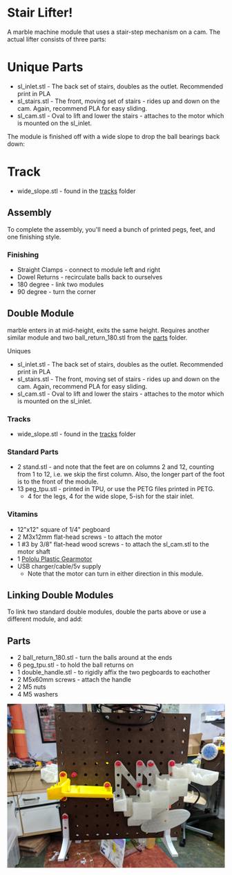 # Stair Lifter!

A marble machine module that uses a stair-step mechanism on a cam.  The actual lifter consists of three parts:
# Unique Parts
* sl_inlet.stl - The back set of stairs, doubles as the outlet.  Recommended print in PLA
* sl_stairs.stl - The front, moving set of stairs - rides up and down on the cam.  Again, recommend PLA for easy sliding.
* sl_cam.stl - Oval to lift and lower the stairs - attaches to the motor which is mounted on the sl_inlet.

The module is finished off with a wide slope to drop the ball bearings back down:
# Track
* wide_slope.stl - found in the [tracks](../tracks) folder

## Assembly
To complete the assembly, you'll need a bunch of printed pegs, feet, and one finishing style.

### Finishing
* Straight Clamps - connect to module left and right
* Dowel Returns - recirculate balls back to ourselves
* 180 degree - link two modules
* 90 degree - turn the corner

## Double Module
marble enters in at mid-height, exits the same height.  Requires another similar module and two ball_return_180.stl from the [parts](../parts) folder.

 Uniques
* sl_inlet.stl - The back set of stairs, doubles as the outlet.  Recommended print in PLA
* sl_stairs.stl - The front, moving set of stairs - rides up and down on the cam.  Again, recommend PLA for easy sliding.
* sl_cam.stl - Oval to lift and lower the stairs - attaches to the motor which is mounted on the sl_inlet.

### Tracks
* wide_slope.stl - found in the [tracks](../tracks) folder

### Standard Parts
* 2 stand.stl - and note that the feet are on columns 2 and 12, counting from 1 to 12, i.e. we skip the first column.  Also, the longer part of the foot is to the front of the module.
* 13 peg_tpu.stl - printed in TPU, or use the PETG files printed in PETG.
  * 4 for the legs, 4 for the wide slope, 5-ish for the stair inlet.

### Vitamins
* 12"x12" square of 1/4" pegboard
* 2 M3x12mm flat-head screws - to attach the motor
* 1 #3 by 3/8" flat-head wood screws - to attach the sl_cam.stl to the motor shaft
* 1 [Pololu Plastic Gearmotor](https://www.pololu.com/product/1120)
* USB charger/cable/5v supply
  * Note that the motor can turn in either direction in this module.

## Linking Double Modules
To link two standard double modules, double the parts above or use a different module, and add: 

## Parts
* 2 ball_return_180.stl - turn the balls around at the ends
* 6 peg_tpu.stl - to hold the ball returns on
* 1 double_handle.stl - to rigidly affix the two pegboards to eachother
* 2 M5x60mm screws - attach the handle
* 2 M5 nuts
* 4 M5 washers

![Picture of the finished ball machine module](completed_module.jpg "Here's a completed double module, ready to recirculate.")


